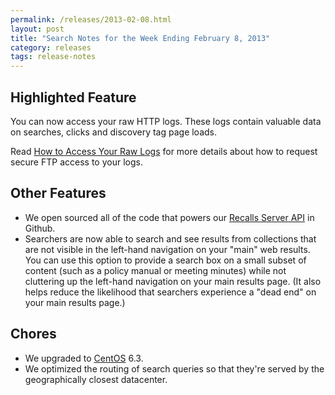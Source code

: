 ```yaml
---
permalink: /releases/2013-02-08.html
layout: post
title: "Search Notes for the Week Ending February 8, 2013"
category: releases
tags: release-notes
---
```

<h2>Highlighted Feature</h2>
<p>You can now access your raw HTTP logs. These logs contain valuable data on searches, clicks and discovery tag page loads. </p>
<p>Read <a href="/sites/manual/raw-logs.html">How to Access Your Raw Logs</a> for more details about how to request secure FTP access to your logs.</p>
<h2>Other Features</h2>
<ul><li>We open sourced all of the code that powers our <a href="https://github.com/GSA/recalls_api">Recalls Server API</a> in Github.</li>
<li>Searchers are now able to search and see results from collections that are not visible in the left-hand navigation on your "main" web results. You can use this option to provide a search box on a small subset of content (such as a policy manual or meeting minutes) while not cluttering up the left-hand navigation on your main results page. (It also helps reduce the likelihood that searchers experience a "dead end" on your main results page.)</li>
</ul><h2>Chores</h2>
<ul><li><span>We upgraded to <a href="http://www.centos.org/">CentOS</a> 6.3.</span></li>
<li>We optimized the routing of search queries so that they're served by the geographically closest datacenter. </li>
</ul>
